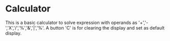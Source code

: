 # Calculator
This is a basic calculator to solve expression with operands as '+','-','X','/','%','&','|','%'.
A button 'C' is for clearing the display and set as default display.

